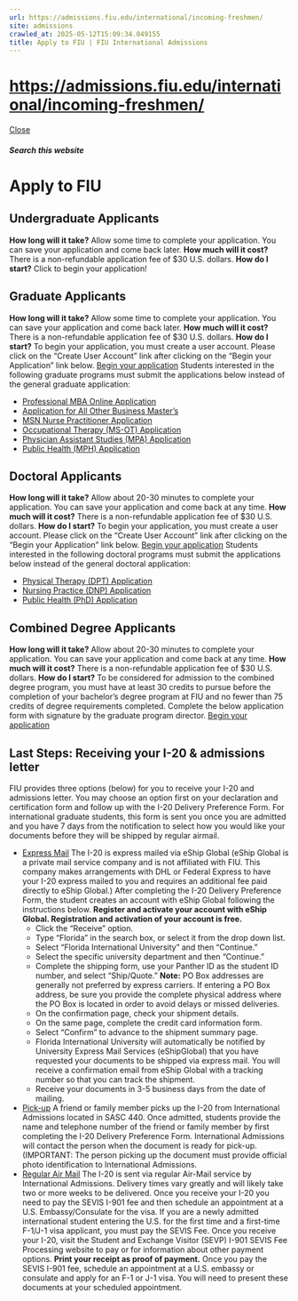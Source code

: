 ```yaml
---
url: https://admissions.fiu.edu/international/incoming-freshmen/
site: admissions
crawled_at: 2025-05-12T15:09:34.049155
title: Apply to FIU | FIU International Admissions
---
```


# https://admissions.fiu.edu/international/incoming-freshmen/

[ Close ](https://admissions.fiu.edu/international/apply/)
##### Search this website
# Apply to FIU
## Undergraduate Applicants
**How long will it take?** Allow some time to complete your application. You can save your application and come back later.
**How much will it cost?** There is a non-refundable application fee of $30 U.S. dollars.
**How do I start?** Click to begin your application!
## Graduate Applicants
**How long will it take?** Allow some time to complete your application. You can save your application and come back later.
**How much will it cost?** There is a non-refundable application fee of $30 U.S. dollars.
**How do I start?** To begin your application, you must create a user account. Please click on the “Create User Account” link after clicking on the “Begin your Application” link below.
[Begin your application](https://pslinks.fiu.edu/psc/cslinks/EMPLOYEE/CAMP/c/OAA_ONLINE_APPLICATION.OAA_SIGNON_COMP.GBL?Page=OAA_APPLICATION01&Action=U&TEMPLATE_ID=FIU_GRAD)
Students interested in the following graduate programs must submit the applications below instead of the general graduate application:
  * [Professional MBA Online Application](https://business.fiu.edu/graduate/online-mba/index.cfm)
  * [Application for All Other Business Master’s](https://pslinks.fiu.edu/psc/cslinks/EMPLOYEE/CAMP/c/OAA_ONLINE_APPLICATION.OAA_SIGNON_COMP.GBL?Page=OAA_APPLICATION01&Action=U&TEMPLATE_ID=FIU_GRAD_BUSN_M)
  * [MSN Nurse Practitioner Application](https://cnhs.fiu.edu/academics/nursing/graduate-nursing/index.html)
  * [Occupational Therapy (MS-OT) Application](https://cnhs.fiu.edu/academics/occupational-therapy/programs/ms-occupational-therapy/index.html)
  * [Physician Assistant Studies (MPA) Application](https://medicine.fiu.edu/academics/degrees-and-programs/master-in-physician-studies/index.html)
  * [Public Health (MPH) Application](https://stempel.fiu.edu/academics/public-health/mph-apply/index.html)


## Doctoral Applicants
**How long will it take?** Allow about 20-30 minutes to complete your application. You can save your application and come back at any time.
**How much will it cost?** There is a non-refundable application fee of $30 U.S. dollars.
**How do I start?** To begin your application, you must create a user account. Please click on the “Create User Account” link after clicking on the “Begin your Application” link below.
[Begin your application](https://pslinks.fiu.edu/psc/cslinks/EMPLOYEE/CAMP/c/OAA_ONLINE_APPLICATION.OAA_SIGNON_COMP.GBL?Page=OAA_APPLICATION01&Action=U&TEMPLATE_ID=FIU_GRAD)
Students interested in the following doctoral programs must submit the applications below instead of the general doctoral application:
  * [Physical Therapy (DPT) Application](https://cnhs.fiu.edu/academics/physical-therapy/programs/d-physical-therapy/how-to-apply/index.html)
  * [Nursing Practice (DNP) Application](https://cnhs.fiu.edu/academics/nursing/graduate-nursing/programs/d-nursing-practice/how-to-apply/index.html)
  * [Public Health (PhD) Application](https://stempel.fiu.edu/academics/public-health/phd-in-public-health/)


## Combined Degree Applicants
**How long will it take?** Allow about 20-30 minutes to complete your application. You can save your application and come back at any time.
**How much will it cost?** There is a non-refundable application fee of $30 U.S. dollars.
**How do I start?** To be considered for admission to the combined degree program, you must have at least 30 credits to pursue before the completion of your bachelor’s degree program at FIU and no fewer than 75 credits of degree requirements completed. Complete the below application form with signature by the graduate program director.
[Begin your application](https://admissions.fiu.edu/_assets/docs/4plus1-application.pdf)
## Last Steps: Receiving your I-20 & admissions letter
FIU provides three options (below) for you to receive your I-20 and admissions letter. You may choose an option first on your declaration and certification form and follow up with the I-20 Delivery Preference Form. For international graduate students, this form is sent you once you are admitted and you have 7 days from the notification to select how you would like your documents before they will be shipped by regular airmail.
  * [Express Mail](https://admissions.fiu.edu/international/apply/#panel-N10C7E-1)
The I-20 is express mailed via eShip Global (eShip Global is a private mail service company and is not affiliated with FIU. This company makes arrangements with DHL or Federal Express to have your I-20 express mailed to you and requires an additional fee paid directly to eShip Global.)
After completing the I-20 Delivery Preference Form, the student creates an account with eShip Global following the instructions below.
**Register and activate your account with eShip Global. Registration and activation of your account is free.**
    * Click the “Receive” option.
    * Type “Florida” in the search box, or select it from the drop down list.
    * Select “Florida International University” and then “Continue.”
    * Select the specific university department and then “Continue.”
    * Complete the shipping form, use your Panther ID as the student ID number, and select “Ship/Quote.”
**Note:** PO Box addresses are generally not preferred by express carriers. If entering a PO Box address, be sure you provide the complete physical address where the PO Box is located in order to avoid delays or missed deliveries.
    * On the confirmation page, check your shipment details.
    * On the same page, complete the credit card information form.
    * Select “Confirm” to advance to the shipment summary page.
    * Florida International University will automatically be notified by University Express Mail Services (eShipGlobal) that you have requested your documents to be shipped via express mail. You will receive a confirmation email from eShip Global with a tracking number so that you can track the shipment.
    * Receive your documents in 3-5 business days from the date of mailing.
  * [Pick-up](https://admissions.fiu.edu/international/apply/#panel-N10C7E-2)
A friend or family member picks up the I-20 from International Admissions located in SASC 440.
Once admitted, students provide the name and telephone number of the friend or family member by first completing the I-20 Delivery Preference Form. International Admissions will contact the person when the document is ready for pick-up. (IMPORTANT: The person picking up the document must provide official photo identification to International Admissions.
  * [Regular Air Mail](https://admissions.fiu.edu/international/apply/#panel-N10C7E-3)
The I-20 is sent via regular Air-Mail service by International Admissions. Delivery times vary greatly and will likely take two or more weeks to be delivered.
Once you receive your I-20 you need to pay the SEVIS I-901 fee and then schedule an appointment at a U.S. Embassy/Consulate for the visa.
If you are a newly admitted international student entering the U.S. for the first time and a first-time F-1/J-1 visa applicant, you must pay the SEVIS Fee.
Once you receive your I-20, visit the Student and Exchange Visitor (SEVP) I-901 SEVIS Fee Processing website to pay or for information about other payment options. **Print your receipt as proof of payment.** Once you pay the SEVIS I-901 fee, schedule an appointment at a U.S. embassy or consulate and apply for an F-1 or J-1 visa. You will need to present these documents at your scheduled appointment.



